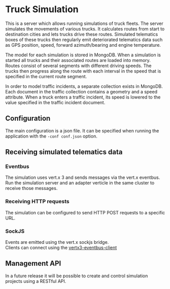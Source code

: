 # Truck Simulation
This is a server which allows running simulations of truck fleets.
The server simulates the movements of various trucks. It calculates routes from start to
destination cities and lets trucks drive these routes.
Simulated telematics boxes of these trucks then regularly emit deteriorated telematics
data such as GPS position, speed, forward azimuth/bearing and engine temperature.

The model for each simulation is stored in MongoDB.
When a simulation is started all trucks and their associated routes are loaded into memory. 
Routes consist of several segments with different driving speeds.
The trucks then progress along the route with each interval in the speed that is specified
in the current route segment.

In order to model traffic incidents, a separate collection exists in MongoDB. Each document 
in the traffic collection contains a geometry and a speed attribute. When a truck
enters a traffic incident, its speed is lowered to the value specified in the traffic
incident document.


## Configuration
The main configuration is a json file. It can be specified when running the application 
with the `-conf conf.json` option.

## Receiving simulated telematics data

### Eventbus
The simulation uses vert.x 3 and sends messages via the vert.x eventbus.
Run the simulation server and an adapter verticle in the same cluster to receive those messages.

### Receiving HTTP requests
The simulation can be configured to send HTTP POST requests to a specific URL.

### SockJS
Events are emitted using the vert.x sockjs bridge.  
Clients can connect using the [vertx3-eventbus-client](https://www.npmjs.com/package/vertx3-eventbus-client)


## Management API
In a future release it will be possible to create and control simulation projects using a RESTful API.